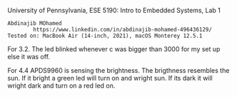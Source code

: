 University of Pennsylvania, ESE 5190: Intro to Embedded Systems, Lab 1

    Abdinajib MOhamed
            https://www.linkedin.com/in/abdinajib-mohamed-496436129/
    Tested on: MacBook Air (14-inch, 2021), macOS Monterey 12.5.1

For 3.2. The led blinked whenever c was bigger than 3000 for my set up else it was off.

For 4.4 APDS9960 is sensing the brightness. The brigthness resembles the sun. If it bright a green led will turn on and wright sun. If its dark it will wright dark and turn on a red led on.
